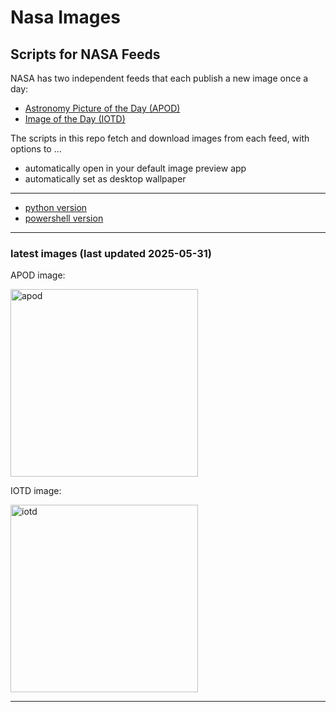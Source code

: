# Nasa Images

## Scripts for NASA Feeds

NASA has two independent feeds that each publish a new image once a day:

- [Astronomy Picture of the Day (APOD)](https://apod.nasa.gov/apod/)
- [Image of the Day (IOTD)](https://www.nasa.gov/image-of-the-day/)

The scripts in this repo fetch and download images from each feed, with options to ...

- automatically open in your default image preview app
- automatically set as desktop wallpaper

---

- [python version](./python/README.md)
- [powershell version](./powershell/README.md)

---

### latest images (last updated 2025-05-31)

APOD image:

<a href="https://apod.nasa.gov/apod/image/2505/Afterimageorizontal.jpeg"><img alt="apod" src="https://apod.nasa.gov/apod/image/2505/Afterimageorizontal.jpeg" height="300" /></a>

IOTD image:

<a href="https://www.nasa.gov/wp-content/uploads/2025/05/nhq202005300075large.jpg"><img alt="iotd" src="https://www.nasa.gov/wp-content/uploads/2025/05/nhq202005300075large.jpg" height="300" /></a>

---
